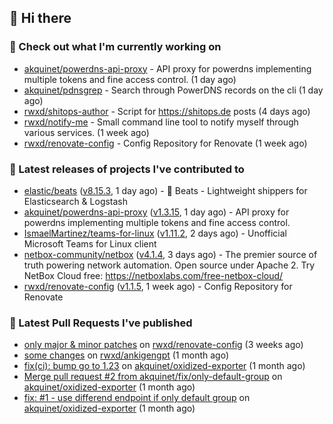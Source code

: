 ## 👋 Hi there

### 👷 Check out what I'm currently working on


- [akquinet/powerdns-api-proxy](https://github.com/akquinet/powerdns-api-proxy) - API proxy for powerdns implementing multiple tokens and fine access control. (1 day ago)
- [akquinet/pdnsgrep](https://github.com/akquinet/pdnsgrep) - Search through PowerDNS records on the cli (1 day ago)
- [rwxd/shitops-author](https://github.com/rwxd/shitops-author) - Script for https://shitops.de posts (4 days ago)
- [rwxd/notify-me](https://github.com/rwxd/notify-me) - Small command line tool to notify myself through various services. (1 week ago)
- [rwxd/renovate-config](https://github.com/rwxd/renovate-config) - Config Repository for Renovate (1 week ago)

### 🔭 Latest releases of projects I've contributed to


- [elastic/beats](https://github.com/elastic/beats) ([v8.15.3](https://github.com/elastic/beats/releases/tag/v8.15.3), 1 day ago) - :tropical_fish: Beats - Lightweight shippers for Elasticsearch &amp; Logstash 
- [akquinet/powerdns-api-proxy](https://github.com/akquinet/powerdns-api-proxy) ([v1.3.15](https://github.com/akquinet/powerdns-api-proxy/releases/tag/v1.3.15), 1 day ago) - API proxy for powerdns implementing multiple tokens and fine access control.
- [IsmaelMartinez/teams-for-linux](https://github.com/IsmaelMartinez/teams-for-linux) ([v1.11.2](https://github.com/IsmaelMartinez/teams-for-linux/releases/tag/v1.11.2), 2 days ago) - Unofficial Microsoft Teams for Linux client
- [netbox-community/netbox](https://github.com/netbox-community/netbox) ([v4.1.4](https://github.com/netbox-community/netbox/releases/tag/v4.1.4), 3 days ago) - The premier source of truth powering network automation. Open source under Apache 2. Try NetBox Cloud free: https://netboxlabs.com/free-netbox-cloud/
- [rwxd/renovate-config](https://github.com/rwxd/renovate-config) ([v1.1.5](https://github.com/rwxd/renovate-config/releases/tag/v1.1.5), 1 week ago) - Config Repository for Renovate

### 🔨 Latest Pull Requests I've published


- [only major &amp; minor patches](https://github.com/rwxd/renovate-config/pull/2) on [rwxd/renovate-config](https://github.com/rwxd/renovate-config) (3 weeks ago)
- [some changes](https://github.com/rwxd/ankigengpt/pull/84) on [rwxd/ankigengpt](https://github.com/rwxd/ankigengpt) (1 month ago)
- [fix(ci): bump go to 1.23](https://github.com/akquinet/oxidized-exporter/pull/4) on [akquinet/oxidized-exporter](https://github.com/akquinet/oxidized-exporter) (1 month ago)
- [Merge pull request #2 from akquinet/fix/only-default-group](https://github.com/akquinet/oxidized-exporter/pull/3) on [akquinet/oxidized-exporter](https://github.com/akquinet/oxidized-exporter) (1 month ago)
- [fix: #1 - use differend endpoint if only default group](https://github.com/akquinet/oxidized-exporter/pull/2) on [akquinet/oxidized-exporter](https://github.com/akquinet/oxidized-exporter) (1 month ago)
